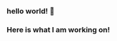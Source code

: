 ### hello world! 👋
### Here is what I am working on!

<!--
**ariz-ahmad/ariz-ahmad** is a ✨ _special_ ✨ repository because its `README.md` (this file) appears on your GitHub profile.

Here are some ideas to get you started:

- 🔭 I’m currently working on mobile develpment.
- 🌱 I’m currently learning iOS development.
- 👯 I’m looking to collaborate on open source software.
- 🤔 I’m looking for help with cloud computing.
- 💬 Ask me about Android development and Machine learning.
- 📫 How to reach me: [![Linkedin](https://i.stack.imgur.com/gVE0j.png) LinkedIn](https://www.linkedin.com/in/ariz-ahmad/)
- 😄 Pronouns: ... He/Him
- ⚡ Fun fact: ... I love philosophy, statistics and economics! (besides programming, of course!)
-->
